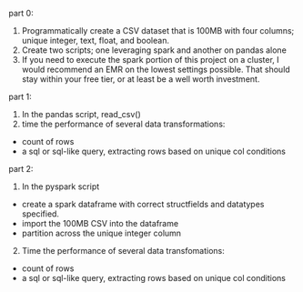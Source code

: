part 0:
1. Programmatically create a CSV dataset that is 100MB with four columns; unique integer, text, float, and boolean.
2. Create two scripts; one leveraging spark and another on pandas alone
3. If you need to execute the spark portion of this project on a cluster, I would recommend an EMR on the lowest settings possible. That should stay within your free tier, or at least be a well worth investment.

part 1: 
1. In the pandas script, read_csv() 
2. time the performance of several data transformations:
* count of rows
* a sql or sql-like query, extracting rows based on unique col conditions

part 2:
1. In the pyspark script
* create a spark dataframe with correct structfields and datatypes specified.
* import the 100MB CSV into the dataframe
* partition across the unique integer column
2. Time the performance of several data transfomations:
* count of rows
* a sql or sql-like query, extracting rows based on unique col conditions
